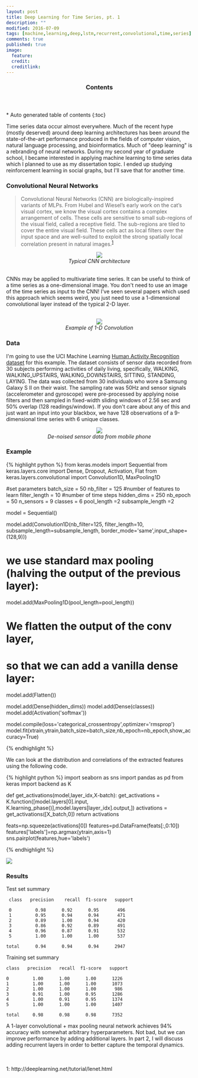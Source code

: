 ```yaml
---
layout: post
title: Deep Learning for Time Series, pt. 1
description: ""
modified: 2016-07-09
tags: [machine,learning,deep,lstm,recurrent,convolutional,time,series]
comments: true
published: true
image:
  feature: 
  credit: 
  creditlink: 
---
```


<section id="table-of-contents" class="toc">
  <header>
    <h3>Contents</h3>
  </header>
<div id="drawer" markdown="1">
*  Auto generated table of contents
{:toc}
</div>
</section><!-- /#table-of-contents -->

Time series data occur almost everywhere.  Much of the recent hype (mostly deserved) around deep learning architectures has been around the state-of-the-art performance produced in the fields of computer vision, natural language processing, and bioinformatics.  Much of "deep learning" is a rebranding of neural networks.  During my second year of graduate school, I became interested in applying machine learning to time series data which I planned to use as my dissertation topic.  I ended up studying reinforcement learning in social graphs, but I'll save that for another time.  

### Convolutional Neural Networks

>Convolutional Neural Networks (CNN) are biologically-inspired variants of MLPs. From Hubel and Wiesel’s early work on the cat’s visual cortex, we know the visual cortex contains a complex arrangement of cells. These cells are sensitive to small sub-regions of the visual field, called a receptive field. The sub-regions are tiled to cover the entire visual field. These cells act as local filters over the input space and are well-suited to exploit the strong spatially local correlation present in natural images.<sup>[1](#myfootnote1)</sup>

<p>
    <center><img src="/images/Typical_cnn.png"><br>
    <em>Typical CNN architecture</em></center>
</p>
<br>
CNNs may be applied to multivariate time series.  It can be useful to think of a time series as a one-dimensional image.  You don't need to use an image of the time series as input to the CNN!  I've seen several papers which used this approach which seems weird, you just need to use a 1-dimensional convolutional layer instead of the typical 2-D layer.
<br>
<br>

<p>
    <center><img src="/images/1d_convolution_ex"><br>
    <em>Example of 1-D Convolution</em></center>
</p>

### Data

I'm going to use the UCI Machine Learning <a href="https://archive.ics.uci.edu/ml/datasets/Human+Activity+Recognition+Using+Smartphones">Human Activity Recognition dataset</a> for this example.  The dataset consists of sensor data recorded from 30 subjects performing activities of daily living, specifically, WALKING, WALKING_UPSTAIRS, WALKING_DOWNSTAIRS, SITTING, STANDING, LAYING.  The data was collected from 30 individuals who wore a Samsung Galaxy S II on their waist.  The sampling rate was 50Hz and sensor signals (accelerometer and gyroscope) were pre-processed by applying noise filters and then sampled in fixed-width sliding windows of 2.56 sec and 50% overlap (128 readings/window).  If you don't care about any of this and just want an input into your blackbox, we have 128 observations of a 9-dimensional time series with 6 unique classes.


<p>
    <center><img src="/images/raw.png"><br>
    <em>De-noised sensor data from mobile phone</em></center>
</p>


### Example

{% highlight python %}
from keras.models import Sequential
from keras.layers.core import Dense, Dropout, Activation, Flat
from keras.layers.convolutional import Convolution1D, MaxPooling1D

#set parameters 
batch_size = 50
nb_filter = 125 #number of features to learn
filter_length = 10 #number of time steps
hidden_dims = 250
nb_epoch = 50
n_sensors = 9
classes = 6
pool_length =2
subsample_length =2


model = Sequential()

model.add(Convolution1D(nb_filter=125,
                        filter_length=10,
                        subsample_length=subsample_length,
                        border_mode='same',input_shape=(128,9)))
# we use standard max pooling (halving the output of the previous layer):
model.add(MaxPooling1D(pool_length=pool_length))
# We flatten the output of the conv layer,
# so that we can add a vanilla dense layer:
model.add(Flatten())

model.add(Dense(hidden_dims))
model.add(Dense(classes))
model.add(Activation('softmax'))

model.compile(loss='categorical_crossentropy',optimizer='rmsprop')
model.fit(xtrain,ytrain,batch_size=batch_size,nb_epoch=nb_epoch,show_accuracy=True)




{% endhighlight %}


We can look at the distribution and correlations of the extracted features using the following code.

{% highlight python %}
import seaborn as sns
import pandas as pd
from keras import backend as K

def get_activations(model,layer_idx,X-batch):
	get_activations = K.function([model.layers[0].input, K.learning_phase()],model.layers[layer_idx].output,])
	activations = get_activations([X_batch,0])
	return activations

feats=np.squeeze(activations[0])
features=pd.DataFrame(feats[:,0:10])
features['labels']=np.argmax(ytrain,axis=1)
sns.pairplot(features,hue='labels')


{% endhighlight %}

<img src="/images/features.png">

### Results

Test set summary

```
 class   precision    recall  f1-score   support

 0         0.98      0.92      0.95       496
 1         0.95      0.94      0.94       471
 2         0.89      1.00      0.94       420
 3         0.86      0.92      0.89       491
 4         0.96      0.87      0.91       532
 5         1.00      1.00      1.00       537

total      0.94      0.94      0.94      2947

```

Training set summary

```
class   precision   recall  f1-score   support

0         1.00      1.00      1.00      1226
1         1.00      1.00      1.00      1073
2         1.00      1.00      1.00       986
3         0.91      1.00      0.95      1286
4         1.00      0.91      0.95      1374
5         1.00      1.00      1.00      1407

total     0.98      0.98      0.98      7352
```


A 1-layer convolutional + max pooling neural network achieves 94% accuracy with somewhat arbitrary hyperparameters.  Not bad, but we can improve performance by adding additional layers.  In part 2, I will discuss adding recurrent layers in order to better capture the temporal dynamics.

<br>
<br>
<a name="myfootnote1">1</a>: http://deeplearning.net/tutorial/lenet.html
